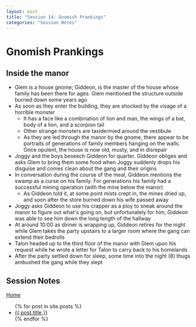 ```yaml
---
layout: post
title: "Session 14: Gnomish Prankings"
categories: "Session Notes"
---
```

# Gnomish Prankings

## Inside the manor
  - Glem is a house gnome; Giddeon, is the master of the house whose family has been there for ages. Glem mentioned the structure outside burned down some years ago
  - As soon as they enter the building, they are shocked by the visage of a horrible monster
    - It has a face like a combination of lion and man, the wings of a bat, body of a lion, and a scorpion tail
    - Other strange monsters are taxidermied around the vestibule
    - As they are led through the manor by the gnome, there appear to be portraits of generations of family members hanging on the walls. Once opulent, the house is now old, musty, and in disrepair
  - Joggy and the boys beseech Giddeon for quarter. Giddeon obliges and asks Glem to bring them some food when Joggy suddenly drops his disguise and comes clean about the gang and their origins
  - In conversation during the course of the meal, Giddeon mentions the swamp as a curse on his family. For generations his family had a successful mining operation (with the mine below the manor)
    - As Giddeon told it, at some point mists crept in, the mines dried up, and soon after the store burned down his wife passed away
  - Joggy asks Giddeon to use his crapper as a ploy to sneak around the manor to figure out what's going on, but unfortunately for him, Giddeon was able to see him down the long length of the hallway
  - At around 10:00 as dinner is wrapping up, Giddeon retires for the night while Glem takes the party upstairs to a larger room where the gang can extend their bedrolls
  - Talon headed up to the third floor of the manor with Glem upon his request while he wrote a letter for Talon to carry back to his homelands
  - After the party settled down for sleep, some time into the night (8) thugs ambushed the gang while they slept

## Session Notes
<a href="{{ site.url }}">Home</a>

<ul>
  {% for post in site.posts %}
    <li>
      <a href="{{ post.url }}">{{ post.title }}</a>
    </li>
  {% endfor %}
</ul>
